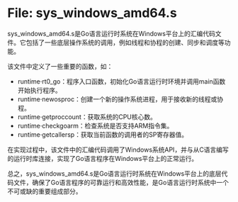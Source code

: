 # File: sys_windows_amd64.s

sys_windows_amd64.s是Go语言运行时系统在Windows平台上的汇编代码文件。它包括了一些底层操作系统的调用，例如线程和协程的创建、同步和调度等功能。

该文件中定义了一些重要的函数，如：

- runtime·rt0_go：程序入口函数，初始化Go语言运行时环境并调用main函数开始执行程序。
- runtime·newosproc：创建一个新的操作系统进程，用于接收新的线程或协程。
- runtime·getproccount：获取系统的CPU核心数。
- runtime·checkgoarm：检查系统是否支持ARM指令集。
- runtime·getcallersp：获取当前函数的调用者的SP寄存器值。

在实现过程中，该文件中的汇编代码调用了Windows系统API，并与从C语言编写的运行时库连接，实现了Go语言程序在Windows平台上的正常运行。

总之，sys_windows_amd64.s是Go语言运行时系统在Windows平台上的底层代码文件，确保了Go语言程序的可靠运行和高效性能，是Go语言运行时系统中一个不可或缺的重要组成部分。

